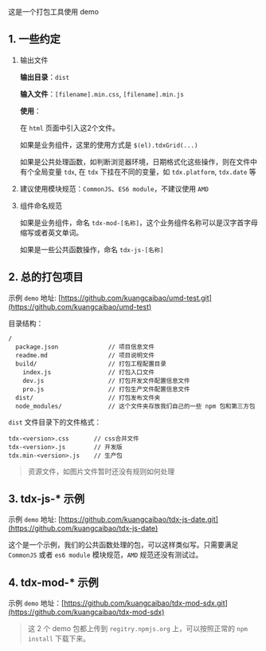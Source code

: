 这是一个打包工具使用 demo

## 1. 一些约定

1. 输出文件

    **输出目录**：`dist`

    **输入文件**：`[filename].min.css`, `[filename].min.js`

    **使用**：

    在 `html` 页面中引入这2个文件。

    如果是业务组件，这里的使用方式是 `$(el).tdxGrid(...)`

    如果是公共处理函数，如判断浏览器环境，日期格式化这些操作，则在文件中有个全局变量 `tdx`, 在 `tdx` 下挂在不同的变量，如 `tdx.platform`, `tdx.date` 等

2. 建议使用模块规范：`CommonJS`、`ES6 module`，不建议使用 `AMD`

3. 组件命名规范

    如果是业务组件，命名 `tdx-mod-[名称]`，这个业务组件名称可以是汉字首字母缩写或者英文单词。

    如果是一些公共函数操作，命名 `tdx-js-[名称]`

## 2. 总的打包项目

示例 `demo` 地址: [https://github.com/kuangcaibao/umd-test.git](https://github.com/kuangcaibao/umd-test)

目录结构：

```
/
  package.json              // 项目信息文件
  readme.md                 // 项目说明文件
  build/                    // 打包工程配置目录
    index.js                // 打包入口文件
    dev.js                  // 打包开发文件配置信息文件
    pro.js                  // 打包生产文件配置信息文件
  dist/                     // 打包发布文件夹
  node_modules/             // 这个文件夹存放我们自己的一些 npm 包和第三方包
```

`dist` 文件目录下的文件格式：

```
tdx-<version>.css       // css合并文件
tdx-<version>.js        // 开发版
tdx.min-<version>.js    // 生产包
```

> 资源文件，如图片文件暂时还没有规则如何处理

## 3. tdx-js-* 示例

示例 `demo` 地址: [https://github.com/kuangcaibao/tdx-js-date.git](https://github.com/kuangcaibao/tdx-js-date)

这个是一个示例，我们的公共函数处理的包，可以这样类似写。只需要满足 `CommonJS` 或者 `es6 module` 模块规范，`AMD` 规范还没有测试过。

## 4. tdx-mod-* 示例

示例 `demo` 地址：[https://github.com/kuangcaibao/tdx-mod-sdx.git](https://github.com/kuangcaibao/tdx-mod-sdx)

> 这 2 个 demo 包都上传到 `regitry.npmjs.org` 上，可以按照正常的 `npm install` 下载下来。